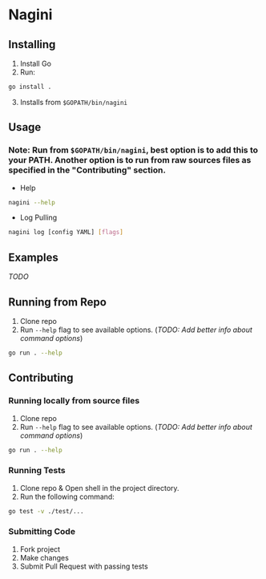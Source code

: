 # Nagini
## Installing
1. Install Go
2. Run:
```bash
go install .
```
3. Installs from `$GOPATH/bin/nagini`
## Usage
### Note: Run from `$GOPATH/bin/nagini`, best option is to add this to your PATH. Another option is to run from raw sources files as specified in the "Contributing" section.
- Help
```bash
nagini --help
```
- Log Pulling
```bash
nagini log [config YAML] [flags]
```
## Examples
_TODO_
## Running from Repo
1. Clone repo
2. Run `--help` flag to see available options. (_TODO: Add better info about command options_)
```bash
go run . --help
```
## Contributing
### Running locally from source files
1. Clone repo
2. Run `--help` flag to see available options. (_TODO: Add better info about command options_)
```bash
go run . --help
```
### Running Tests
1. Clone repo & Open shell in the project directory.
2. Run the following command:
```bash
go test -v ./test/...
```

### Submitting Code
1. Fork project
2. Make changes
3. Submit Pull Request with passing tests